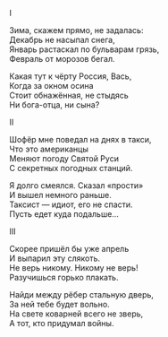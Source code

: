 I

Зима, скажем прямо, не задалась:  
Декабрь не насыпал снега,  
Январь растаскал по бульварам грязь,  
Февраль от морозов бегал.

Какая тут к чёрту Россия, Вась,  
Когда за окном осина  
Стоит обнажённая, не стыдясь  
Ни бога-отца, ни сына?

II

Шофёр мне поведал на днях в такси,  
Что это американцы  
Меняют погоду Святой Руси  
С секретных погодных станций.  

Я долго смеялся. Сказал «прости»  
И вышел немного раньше.  
Таксист — идиот, его не спасти.  
Пусть едет куда подальше…  

III

Скорее пришёл бы уже апрель  
И выпарил эту слякоть.  
Не верь никому. Никому не верь!  
Разучишься горько плакать.  

Найди между рёбер стальную дверь,  
За ней тебе будет вольно.  
На свете коварней всего не зверь,  
А тот, кто придумал войны.